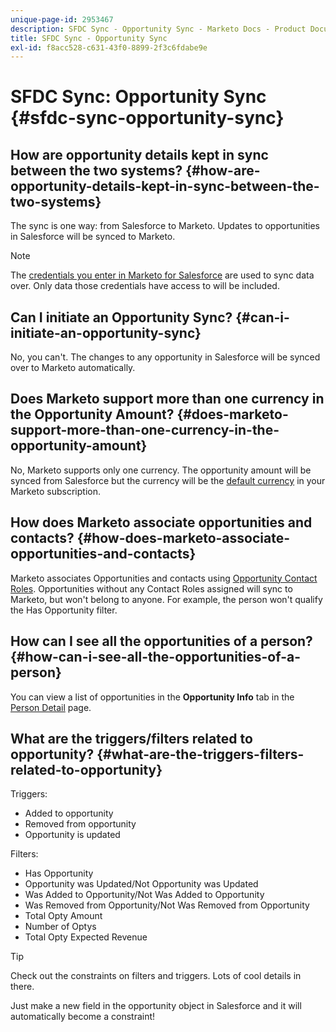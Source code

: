 ```yaml
---
unique-page-id: 2953467
description: SFDC Sync - Opportunity Sync - Marketo Docs - Product Documentation
title: SFDC Sync - Opportunity Sync
exl-id: f8acc528-c631-43f0-8899-2f3c6fdabe9e
---
```

# SFDC Sync: Opportunity Sync {#sfdc-sync-opportunity-sync}

## How are opportunity details kept in sync between the two systems? {#how-are-opportunity-details-kept-in-sync-between-the-two-systems}

The sync is one way: from Salesforce to Marketo. Updates to opportunities in Salesforce will be synced to Marketo.

>[!NOTE]
>
>The [credentials you enter in Marketo for Salesforce](/help/marketo/product-docs/crm-sync/salesforce-sync/setup/enterprise-unlimited-edition/step-2-of-3-create-a-salesforce-user-for-marketo-enterprise-unlimited.md) are used to sync data over. Only data those credentials have access to will be included.

## Can I initiate an Opportunity Sync? {#can-i-initiate-an-opportunity-sync}

No, you can't. The changes to any opportunity in Salesforce will be synced over to Marketo automatically.

## Does Marketo support more than one currency in the Opportunity Amount? {#does-marketo-support-more-than-one-currency-in-the-opportunity-amount}

No, Marketo supports only one currency. The opportunity amount will be synced from Salesforce but the currency will be the [default currency](/help/marketo/product-docs/administration/settings/set-default-location-settings-for-a-subscription.md#set-the-default-currency-settings-for-a-subscription) in your Marketo subscription.

## How does Marketo associate opportunities and contacts? {#how-does-marketo-associate-opportunities-and-contacts}

Marketo associates Opportunities and contacts using [Opportunity Contact Roles](https://help.salesforce.com/HTViewHelpDoc?id=contactroles.htm). Opportunities without any Contact Roles assigned will sync to Marketo, but won't belong to anyone. For example, the person won't qualify the Has Opportunity filter.

## How can I see all the opportunities of a person? {#how-can-i-see-all-the-opportunities-of-a-person}

You can view a list of opportunities in the **Opportunity Info** tab in the [Person Detail](/help/marketo/product-docs/core-marketo-concepts/smart-lists-and-static-lists/managing-people-in-smart-lists/using-the-person-detail-page.md) page.

## What are the triggers/filters related to opportunity? {#what-are-the-triggers-filters-related-to-opportunity}

Triggers:

* Added to opportunity
* Removed from opportunity
* Opportunity is updated

Filters:

* Has Opportunity
* Opportunity was Updated/Not Opportunity was Updated
* Was Added to Opportunity/Not Was Added to Opportunity
* Was Removed from Opportunity/Not Was Removed from Opportunity
* Total Opty Amount
* Number of Optys
* Total Opty Expected Revenue

>[!TIP]
>
>Check out the constraints on filters and triggers. Lots of cool details in there.
>
>Just make a new field in the opportunity object in Salesforce and it will automatically become a constraint!
